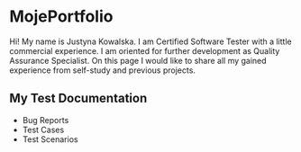 # MojePortfolio

Hi! My name is Justyna Kowalska.
I am Certified Software Tester with a little commercial experience.
I am oriented for further development as Quality Assurance Specialist.
On this page I would like to share all my gained experience from self-study and previous projects.

## My Test Documentation
* Bug Reports
* Test Cases
* Test Scenarios
